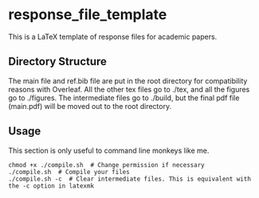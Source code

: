 # response_file_template

This is a LaTeX template of response files for academic papers.

## Directory Structure
The main file and ref.bib file are put in the root directory for compatibility reasons with Overleaf.
All the other tex files go to ./tex, and all the figures go to ./figures.
The intermediate files go to ./build, but the final pdf file (main.pdf) will be moved out to the root directory.

## Usage
This section is only useful to command line monkeys like me.
```
chmod +x ./compile.sh  # Change permission if necessary
./compile.sh  # Compile your files
./compile.sh -c  # Clear intermediate files. This is equivalent with the -c option in latexmk
```

